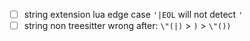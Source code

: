 + [ ] string extension lua edge case `'|EOL` will not detect `'`
+ [ ] string non treesitter wrong after: `\"(|)` > `)` > `\"())`
